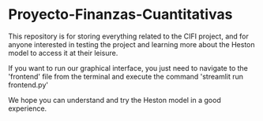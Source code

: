 # Proyecto-Finanzas-Cuantitativas

This repository is for storing everything related to the
CIFI project, and for anyone interested in testing 
the project and learning more about the Heston model to
access it at their leisure.

If you want to run our graphical interface, you just need to navigate to the 'frontend' file from the terminal and execute the command 'streamlit run frontend.py'

We hope you can understand and try the Heston model in a good experience.
